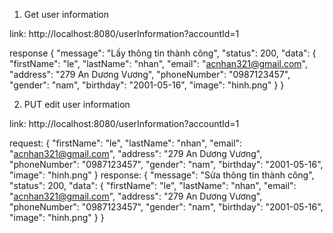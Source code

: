 1. Get user information

link: http://localhost:8080/userInformation?accountId=1

response
{
    "message": "Lấy thông tin thành công",
    "status": 200,
    "data": {
        "firstName": "le",
        "lastName": "nhan",
        "email": "acnhan321@gmail.com",
        "address": "279 An Dương Vương",
        "phoneNumber": "0987123457",
        "gender": "nam",
        "birthday": "2001-05-16",
        "image": "hinh.png"
    }
}

2. PUT edit user information

link: http://localhost:8080/userInformation?accountId=1

request: 
{
        "firstName": "le",
        "lastName": "nhan",
        "email": "acnhan321@gmail.com",
        "address": "279 An Dương Vương",
        "phoneNumber": "0987123457",
        "gender": "nam",
        "birthday": "2001-05-16",
        "image": "hinh.png"
    }
response: 
{
    "message": "Sửa thông tin thành công",
    "status": 200,
    "data": {
        "firstName": "le",
        "lastName": "nhan",
        "email": "acnhan321@gmail.com",
        "address": "279 An Dương Vương",
        "phoneNumber": "0987123457",
        "gender": "nam",
        "birthday": "2001-05-16",
        "image": "hinh.png"
    }
}